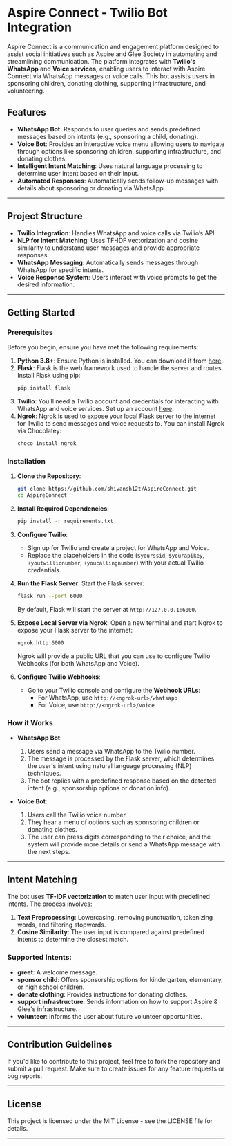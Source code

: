# Aspire Connect - Twilio Bot Integration

Aspire Connect is a communication and engagement platform designed to assist social initiatives such as Aspire and Glee Society in automating and streamlining communication. The platform integrates with **Twilio's WhatsApp** and **Voice services**, enabling users to interact with Aspire Connect via WhatsApp messages or voice calls. This bot assists users in sponsoring children, donating clothing, supporting infrastructure, and volunteering.

## Features
- **WhatsApp Bot**: Responds to user queries and sends predefined messages based on intents (e.g., sponsoring a child, donating).
- **Voice Bot**: Provides an interactive voice menu allowing users to navigate through options like sponsoring children, supporting infrastructure, and donating clothes.
- **Intelligent Intent Matching**: Uses natural language processing to determine user intent based on their input.
- **Automated Responses**: Automatically sends follow-up messages with details about sponsoring or donating via WhatsApp.

---

## Project Structure
- **Twilio Integration**: Handles WhatsApp and voice calls via Twilio’s API.
- **NLP for Intent Matching**: Uses TF-IDF vectorization and cosine similarity to understand user messages and provide appropriate responses.
- **WhatsApp Messaging**: Automatically sends messages through WhatsApp for specific intents.
- **Voice Response System**: Users interact with voice prompts to get the desired information.

---

## Getting Started

### Prerequisites

Before you begin, ensure you have met the following requirements:

1. **Python 3.8+**: Ensure Python is installed. You can download it from [here](https://www.python.org/downloads/).
2. **Flask**: Flask is the web framework used to handle the server and routes. Install Flask using pip:
    ```bash
    pip install flask
    ```
3. **Twilio**: You’ll need a Twilio account and credentials for interacting with WhatsApp and voice services. Set up an account [here](https://www.twilio.com/).
4. **Ngrok**: Ngrok is used to expose your local Flask server to the internet for Twilio to send messages and voice requests to. You can install Ngrok via Chocolatey:
    ```bash
    choco install ngrok
    ```

### Installation

1. **Clone the Repository**:
    ```bash
    git clone https://github.com/shivansh12t/AspireConnect.git
    cd AspireConnect
    ```

2. **Install Required Dependencies**:
    ```bash
    pip install -r requirements.txt
    ```

3. **Configure Twilio**:
    - Sign up for Twilio and create a project for WhatsApp and Voice.
    - Replace the placeholders in the code (`$yourssid`, `$yourapikey`, `+youtwillionumber`, `+youcallingnumber`) with your actual Twilio credentials.

4. **Run the Flask Server**:
    Start the Flask server:
    ```bash
    flask run --port 6000
    ```
    By default, Flask will start the server at `http://127.0.0.1:6000`.

5. **Expose Local Server via Ngrok**:
    Open a new terminal and start Ngrok to expose your Flask server to the internet:
    ```bash
    ngrok http 6000
    ```
    Ngrok will provide a public URL that you can use to configure Twilio Webhooks (for both WhatsApp and Voice).

6. **Configure Twilio Webhooks**:
    - Go to your Twilio console and configure the **Webhook URLs**:
        - For WhatsApp, use `http://<ngrok-url>/whatsapp`
        - For Voice, use `http://<ngrok-url>/voice`

### How it Works

- **WhatsApp Bot**:
    1. Users send a message via WhatsApp to the Twilio number.
    2. The message is processed by the Flask server, which determines the user's intent using natural language processing (NLP) techniques.
    3. The bot replies with a predefined response based on the detected intent (e.g., sponsorship options or donation info).
  
- **Voice Bot**:
    1. Users call the Twilio voice number.
    2. They hear a menu of options such as sponsoring children or donating clothes.
    3. The user can press digits corresponding to their choice, and the system will provide more details or send a WhatsApp message with the next steps.

---

## Intent Matching

The bot uses **TF-IDF vectorization** to match user input with predefined intents. The process involves:
1. **Text Preprocessing**: Lowercasing, removing punctuation, tokenizing words, and filtering stopwords.
2. **Cosine Similarity**: The user input is compared against predefined intents to determine the closest match.

### Supported Intents:
- **greet**: A welcome message.
- **sponsor child**: Offers sponsorship options for kindergarten, elementary, or high school children.
- **donate clothing**: Provides instructions for donating clothes.
- **support infrastructure**: Sends information on how to support Aspire & Glee's infrastructure.
- **volunteer**: Informs the user about future volunteer opportunities.

---

## Contribution Guidelines

If you'd like to contribute to this project, feel free to fork the repository and submit a pull request. Make sure to create issues for any feature requests or bug reports.

---

## License

This project is licensed under the MIT License - see the LICENSE file for details.

---

